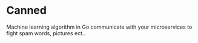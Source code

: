 # Canned
Machine learning algorithm in Go communicate with your microservices to fight spam words, pictures ect..
